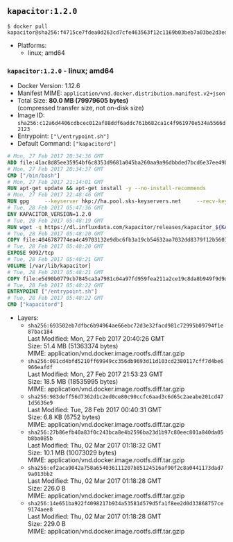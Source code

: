 ## `kapacitor:1.2.0`

```console
$ docker pull kapacitor@sha256:f4715ce7fdea0d263cd7cfe463563f12c1169b03beb7a03be2d3ed40911ac6b5
```

-	Platforms:
	-	linux; amd64

### `kapacitor:1.2.0` - linux; amd64

-	Docker Version: 1.12.6
-	Manifest MIME: `application/vnd.docker.distribution.manifest.v2+json`
-	Total Size: **80.0 MB (79979605 bytes)**  
	(compressed transfer size, not on-disk size)
-	Image ID: `sha256:c12a6d4406cdbcec012af88ddf6addc761b682ca1c4f961970e534a5566d2123`
-	Entrypoint: `["\/entrypoint.sh"]`
-	Default Command: `["kapacitord"]`

```dockerfile
# Mon, 27 Feb 2017 20:34:36 GMT
ADD file:41ac8d85ee35954bf6c8353d9681a045ba260aa9a96dbbded7bcd6e37ee49bea in / 
# Mon, 27 Feb 2017 20:34:37 GMT
CMD ["/bin/bash"]
# Mon, 27 Feb 2017 21:14:01 GMT
RUN apt-get update && apt-get install -y --no-install-recommends 		ca-certificates 		curl 		wget 	&& rm -rf /var/lib/apt/lists/*
# Mon, 27 Feb 2017 22:48:46 GMT
RUN gpg     --keyserver hkp://ha.pool.sks-keyservers.net     --recv-keys 05CE15085FC09D18E99EFB22684A14CF2582E0C5
# Tue, 28 Feb 2017 05:47:36 GMT
ENV KAPACITOR_VERSION=1.2.0
# Tue, 28 Feb 2017 05:48:19 GMT
RUN wget -q https://dl.influxdata.com/kapacitor/releases/kapacitor_${KAPACITOR_VERSION}_amd64.deb.asc &&     wget -q https://dl.influxdata.com/kapacitor/releases/kapacitor_${KAPACITOR_VERSION}_amd64.deb &&     gpg --batch --verify kapacitor_${KAPACITOR_VERSION}_amd64.deb.asc kapacitor_${KAPACITOR_VERSION}_amd64.deb &&     dpkg -i kapacitor_${KAPACITOR_VERSION}_amd64.deb &&     rm -f kapacitor_${KAPACITOR_VERSION}_amd64.deb*
# Tue, 28 Feb 2017 05:48:20 GMT
COPY file:4046787774ea4c49703132e9dbc6fb3a19cb54632aa7032dd8379f12b56034d9 in /etc/kapacitor/kapacitor.conf 
# Tue, 28 Feb 2017 05:48:20 GMT
EXPOSE 9092/tcp
# Tue, 28 Feb 2017 05:48:21 GMT
VOLUME [/var/lib/kapacitor]
# Tue, 28 Feb 2017 05:48:21 GMT
COPY file:e5d90b0779cb7845ca3a7981c04a97fd959fea211a2ce19c8da8b949f9d9d04c in /entrypoint.sh 
# Tue, 28 Feb 2017 05:48:22 GMT
ENTRYPOINT ["/entrypoint.sh"]
# Tue, 28 Feb 2017 05:48:22 GMT
CMD ["kapacitord"]
```

-	Layers:
	-	`sha256:693502eb7dfbc6b94964ae66ebc72d3e32facd981c72995b09794f1e87bac184`  
		Last Modified: Mon, 27 Feb 2017 20:40:26 GMT  
		Size: 51.4 MB (51363374 bytes)  
		MIME: application/vnd.docker.image.rootfs.diff.tar.gzip
	-	`sha256:081cd4bfd5210ff69949cc356db9693d11d103cd2380117cff7d4be6966eafdf`  
		Last Modified: Mon, 27 Feb 2017 21:53:23 GMT  
		Size: 18.5 MB (18535995 bytes)  
		MIME: application/vnd.docker.image.rootfs.diff.tar.gzip
	-	`sha256:983deff56d7362d1c2ed0ce80c90ccfc6aad3c6d65c2aeabe201cd471d5636e9`  
		Last Modified: Tue, 28 Feb 2017 00:40:31 GMT  
		Size: 6.8 KB (6752 bytes)  
		MIME: application/vnd.docker.image.rootfs.diff.tar.gzip
	-	`sha256:27b86efb40a83f0c243bca8e4b2596ba23d1b97c80eec801a840da05b8ba085b`  
		Last Modified: Thu, 02 Mar 2017 01:18:32 GMT  
		Size: 10.1 MB (10073029 bytes)  
		MIME: application/vnd.docker.image.rootfs.diff.tar.gzip
	-	`sha256:ef2aca9042a758a654036111207b85124516af90f2c8a0441173dad79a013bb2`  
		Last Modified: Thu, 02 Mar 2017 01:18:28 GMT  
		Size: 226.0 B  
		MIME: application/vnd.docker.image.rootfs.diff.tar.gzip
	-	`sha256:14e651ba922f4098217b934a53581d579d5fa1f8ee2d0d33868757ce9174aee8`  
		Last Modified: Thu, 02 Mar 2017 01:18:28 GMT  
		Size: 229.0 B  
		MIME: application/vnd.docker.image.rootfs.diff.tar.gzip
